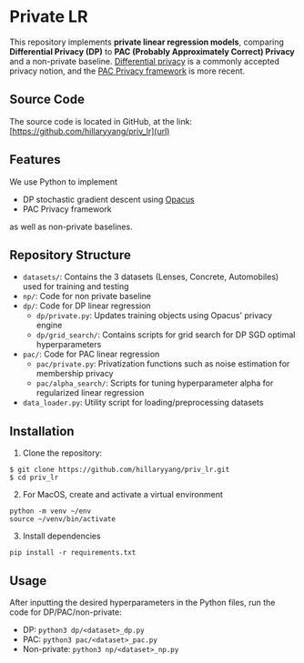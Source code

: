 # Private LR
This repository implements **private linear regression models**, comparing **Differential Privacy (DP)** to **PAC (Probably Approximately Correct) Privacy** and a non-private baseline. [Differential privacy](https://link.springer.com/chapter/10.1007/11787006_1) is a commonly accepted privacy notion, and the [PAC Privacy framework](https://eprint.iacr.org/2024/718) is more recent.

## Source Code
The source code is located in GitHub, at the link: [https://github.com/hillaryyang/priv_lr](url)

## Features
We use Python to implement
* DP stochastic gradient descent using [Opacus](https://opacus.ai/)
* PAC Privacy framework

as well as non-private baselines. 

## Repository Structure
* `datasets/`: Contains the 3 datasets (Lenses, Concrete, Automobiles) used for training and testing
* `np/`: Code for non private baseline
* `dp/`: Code for DP linear regression  
    * `dp/private.py`: Updates training objects using Opacus' privacy engine
    * `dp/grid_search/`: Contains scripts for grid search for DP SGD optimal hyperparameters
* `pac/`: Code for PAC linear regression
    * `pac/private.py`: Privatization functions such as noise estimation for membership privacy
    * `pac/alpha_search/`: Scripts for tuning hyperparameter alpha for regularized linear regression
* `data_loader.py`: Utility script for loading/preprocessing datasets

## Installation
1. Clone the repository:
```
$ git clone https://github.com/hillaryyang/priv_lr.git
$ cd priv_lr
```

2. For MacOS, create and activate a virtual environment
```
python -m venv ~/env
source ~/venv/bin/activate  
```

3. Install dependencies
```
pip install -r requirements.txt
```

## Usage
After inputting the desired hyperparameters in the Python files, run the code for DP/PAC/non-private:
* DP: `python3 dp/<dataset>_dp.py`
* PAC: `python3 pac/<dataset>_pac.py`
* Non-private: `python3 np/<dataset>_np.py`